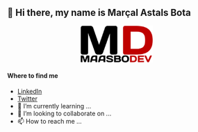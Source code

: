 ## 👋 Hi there, my name is Marçal Astals Bota

<p align="center" width="100%">
    <img width="33%" src="CompleteLogo.png">
</p>

#### Where to find me

- [LinkedIn](www.linkedin.com/in/marsal-astals-bota)
- [Twitter](https://twitter.com/maasbodev)
- 🌱 I’m currently learning ...
- 💞️ I’m looking to collaborate on ...
- 📫 How to reach me ...

<!---
MaasboDev/MaasboDev is a ✨ special ✨ repository because its `README.md` (this file) appears on your GitHub profile.
You can click the Preview link to take a look at your changes.
--->
